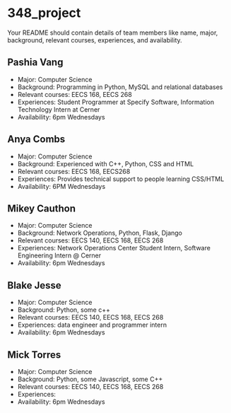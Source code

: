 # 348_project

Your README should contain details of team members like name, major, background, relevant courses, experiences, and availability.

## Pashia Vang
  - Major: Computer Science
  - Background: Programming in Python, MySQL and relational databases
  - Relevant courses: EECS 168, EECS 268
  - Experiences: Student Programmer at Specify Software, Information Technology Intern at Cerner
  - Availability: 6pm Wednesdays

## Anya Combs
  - Major: Computer Science
  - Background: Experienced with C++, Python, CSS and HTML
  - Relevant courses: EECS 168, EECS268
  - Experiences: Provides technical support to people learning CSS/HTML
  - Availability: 6PM Wednesdays

## Mikey Cauthon
  - Major: Computer Science
  - Background: Network Operations, Python, Flask, Django
  - Relevant courses: EECS 140, EECS 168, EECS 268
  - Experiences: Network Operations Center Student Intern, Software Engineering Intern @ Cerner
  - Availability: 6pm Wednesdays

## Blake Jesse
  - Major: Computer Science
  - Background:  Python, some c++
  - Relevant courses: EECS 140, EECS 168, EECS 268
  - Experiences: data engineer and programmer intern
  - Availability: 6pm Wednesdays

## Mick Torres
  - Major: Computer Science
  - Background: Python, some Javascript, some C++
  - Relevant courses: EECS 140, EECS 168, EECS 268
  - Experiences:
  - Availability: 6pm Wednesdays
